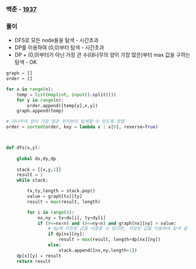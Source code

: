 ### 백준 - [1937](https://www.acmicpc.net/problem/1937)

### 풀이

* DFS로 모든 node들을 탐색 - 시간초과
* DP를 이용하여 (0,0)부터 탐색 - 시간초과
* DP + (0,0)부터가 아닌 가장 큰 수(대나무의 양이 가장 많은)부터 max 값을 구하는 탐색 - OK

```Python
graph = []
order = []

for x in range(n):
    temp = list(map(int, input().split()))
    for y in range(n):
        order.append([temp[y],x,y])
    graph.append(temp)

# 대나무의 양이 가장 많은 위치부터 탐색할 수 있도록 정렬
order = sorted(order, key = lambda x : x[0], reverse=True)



def dfs(x,y):
    
    global dx,dy,dp
    
    stack = [[x,y,1]]
    result = 1
    while stack:

        tx,ty,length = stack.pop()
        value = graph[tx][ty]
        result = max(result, length)

        for i in range(4):
            nx,ny = tx+dx[i], ty+dy[i]
            if (0<=nx<n) and (0<=ny<n) and graph[nx][ny] > value:
                # dp에 저장된 값을 사용할 수 있다면, 저장된 값을 이용하여 탐색 끝
                if dp[nx][ny]:
                    result = max(result, length+dp[nx][ny])
                else:
                    stack.append([nx,ny,length+1])
    dp[x][y] = result
    return result
```

